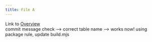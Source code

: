 ```yaml
---
title: File A
---
```

Link to [Overview](../overview)  
commit message check --> correct table name --> works now! using package rule, update build.mjs
